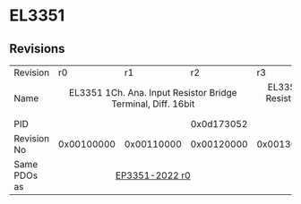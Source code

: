 # EL3351

## Revisions
<table>
<tr>
<td>Revision</td>
<td>r0</td>
<td>r1</td>
<td>r2</td>
<td>r3</td>
<td>r4</td>
</tr>
<tr>
<td>Name</td>
<td colspan=3 align="center">EL3351 1Ch. Ana. Input Resistor Bridge Terminal, Diff. 16bit </td>
<td colspan=2 align="center">EL3351 1Ch. Ana. Input Resistor Bridge Terminal, Diff. 16bit</td>
</tr>
<tr>
<td>PID</td>
<td colspan=5 align="center">0x0d173052</td>
</tr>
<tr>
<td>Revision No</td>
<td>0x00100000</td>
<td>0x00110000</td>
<td>0x00120000</td>
<td>0x00130000</td>
<td>0x00140000</td>
</tr>
<tr>
<td>Same PDOs as</td>
<td colspan=3 align="center"><a href="EP3351-2022.md">EP3351-2022 r0</a></td>
<td colspan=2 align="center"></td>
</tr>
</table>
